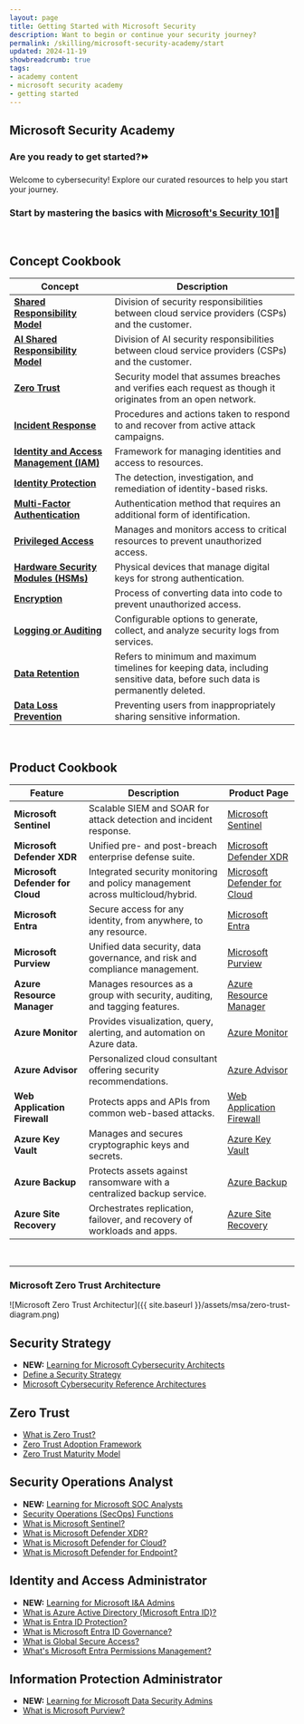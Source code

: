 ```yaml
---
layout: page
title: Getting Started with Microsoft Security
description: Want to begin or continue your security journey?
permalink: /skilling/microsoft-security-academy/start
updated: 2024-11-19
showbreadcrumb: true
tags: 
- academy content
- microsoft security academy
- getting started
---
```


## Microsoft Security Academy

### Are you ready to get started?⏩ 
Welcome to cybersecurity! Explore our curated resources to help you start your journey.

### Start by mastering the basics with [Microsoft's Security 101](https://github.com/microsoft/Security-101?tab=readme-ov-file)🎯


<div>&nbsp;</div>


## Concept Cookbook

| **Concept**                     | **Description**                                                                 |
|---------------------------------|---------------------------------------------------------------------------------|
| **[Shared Responsibility Model](https://learn.microsoft.com/en-us/azure/security/fundamentals/shared-responsibility)** | Division of security responsibilities between cloud service providers (CSPs) and the customer. |
| **[AI Shared Responsibility Model](https://learn.microsoft.com/en-us/azure/security/fundamentals/shared-responsibility-ai)** | Division of AI security responsibilities between cloud service providers (CSPs) and the customer. |
| **[Zero Trust](https://learn.microsoft.com/en-us/azure/security/fundamentals/zero-trust)** | Security model that assumes breaches and verifies each request as though it originates from an open network. |
| **[Incident Response](https://learn.microsoft.com/en-us/security/operations/incident-response-overview)** | Procedures and actions taken to respond to and recover from active attack campaigns. |
| **[Identity and Access Management (IAM)](https://learn.microsoft.com/en-us/entra/fundamentals/introduction-identity-access-management)** | Framework for managing identities and access to resources. |
| **[Identity Protection](https://learn.microsoft.com/en-us/entra/id-protection/overview-identity-protection)** | The detection, investigation, and remediation of identity-based risks. |
| **[Multi-Factor Authentication](https://learn.microsoft.com/en-us/entra/identity/authentication/overview-authentication#microsoft-entra-multifactor-authentication)** | Authentication method that requires an additional form of identification. |
| **[Privileged Access](https://learn.microsoft.com/en-us/security/privileged-access-workstations/overview)** | Manages and monitors access to critical resources to prevent unauthorized access. |
| **[Hardware Security Modules (HSMs)](https://learn.microsoft.com/en-us/azure/key-vault/managed-hsm/overview)** | Physical devices that manage digital keys for strong authentication. |
| **[Encryption](https://learn.microsoft.com/en-us/purview/office-365-encryption-in-the-microsoft-cloud-overview)** | Process of converting data into code to prevent unauthorized access. |
| **[Logging or Auditing](https://learn.microsoft.com/en-us/compliance/assurance/assurance-audit-logging)** | Configurable options to generate, collect, and analyze security logs from services. |
| **[Data Retention](https://learn.microsoft.com/en-us/compliance/assurance/assurance-data-retention-deletion-and-destruction-overview)** | Refers to minimum and maximum timelines for keeping data, including sensitive data, before such data is permanently deleted. |
| **[Data Loss Prevention](https://learn.microsoft.com/en-us/purview/dlp-learn-about-dlp)** | Preventing users from inappropriately sharing sensitive information. |


<div>&nbsp;</div>


## Product Cookbook

| **Feature**                     | **Description**                                                                 | **Product Page** |
|---------------------------------|---------------------------------------------------------------------------------|------------------|
| **Microsoft Sentinel**          | Scalable SIEM and SOAR for attack detection and incident response.              | [Microsoft Sentinel](https://www.microsoft.com/en-us/security/business/siem-and-xdr/microsoft-sentinel) |
| **Microsoft Defender XDR**      | Unified pre- and post-breach enterprise defense suite.                          | [Microsoft Defender XDR](https://www.microsoft.com/en-us/security/business/siem-and-xdr/microsoft-defender-xdr) |
| **Microsoft Defender for Cloud**| Integrated security monitoring and policy management across multicloud/hybrid.  | [Microsoft Defender for Cloud](https://azure.microsoft.com/en-us/products/defender-for-cloud/) |
| **Microsoft Entra**             | Secure access for any identity, from anywhere, to any resource.                 | [Microsoft Entra](https://www.microsoft.com/en-us/security/business/microsoft-entra) |
| **Microsoft Purview**           | Unified data security, data governance, and risk and compliance management.     | [Microsoft Purview](https://www.microsoft.com/en-us/security/business/microsoft-purview) |
| **Azure Resource Manager**      | Manages resources as a group with security, auditing, and tagging features.     | [Azure Resource Manager](https://azure.microsoft.com/en-us/get-started/azure-portal/resource-manager/) |
| **Azure Monitor**               | Provides visualization, query, alerting, and automation on Azure data.          | [Azure Monitor](https://azure.microsoft.com/en-us/products/monitor/) |
| **Azure Advisor**               | Personalized cloud consultant offering security recommendations.                | [Azure Advisor](https://azure.microsoft.com/en-us/products/advisor) |
| **Web Application Firewall**    | Protects apps and APIs from common web-based attacks.                           | [Web Application Firewall](https://azure.microsoft.com/en-us/products/web-application-firewall/) |
| **Azure Key Vault**             | Manages and secures cryptographic keys and secrets.                             | [Azure Key Vault](https://azure.microsoft.com/en-us/products/key-vault/) |
| **Azure Backup**                | Protects assets against ransomware with a centralized backup service.           | [Azure Backup](https://azure.microsoft.com/en-us/products/backup/) |
| **Azure Site Recovery**         | Orchestrates replication, failover, and recovery of workloads and apps.         | [Azure Site Recovery](https://azure.microsoft.com/en-us/products/site-recovery/) |


<div>&nbsp;</div>

___

### Microsoft Zero Trust Architecture

![Microsoft Zero Trust Architectur]({{ site.baseurl }}/assets/msa/zero-trust-diagram.png)

## Security Strategy
* **NEW:** [Learning for Microsoft Cybersecurity Architects](https://learn.microsoft.com/en-us/plans/qzxougkn7qn10m?sharingId=1DB7ACD9A156B8F9%3Fwt.mc_id%3Dlfo_plans_webpage_wwl_security)
* [Define a Security Strategy](https://learn.microsoft.com/en-us/azure/cloud-adoption-framework/strategy/define-security-strategy)
* [Microsoft Cybersecurity Reference Architectures](https://learn.microsoft.com/en-us/security/cybersecurity-reference-architecture/mcra)

## Zero Trust
* [What is Zero Trust?](https://learn.microsoft.com/en-us/security/zero-trust/zero-trust-overview)
* [Zero Trust Adoption Framework](https://learn.microsoft.com/en-us/security/zero-trust/adopt/zero-trust-adoption-overview)
* [Zero Trust Maturity Model](https://aka.ms/Zero-Trust-Vision)

## Security Operations Analyst
* **NEW:** [Learning for Microsoft SOC Analysts](https://learn.microsoft.com/en-us/plans/3g5qsokr3zwz12?sharingId=1DB7ACD9A156B8F9%3Fwt.mc_id%3Dlfo_plans_webpage_wwl_security)
* [Security Operations (SecOps) Functions](https://learn.microsoft.com/en-us/azure/cloud-adoption-framework/organize/cloud-security-operations-center)
* [What is Microsoft Sentinel?](https://learn.microsoft.com/en-us/azure/sentinel/overview)
* [What is Microsoft Defender XDR?](https://learn.microsoft.com/en-us/microsoft-365/security/defender/microsoft-365-defender?view=o365-worldwide)
* [What is Microsoft Defender for Cloud?](https://learn.microsoft.com/en-us/azure/defender-for-cloud/defender-for-cloud-introduction)
* [What is Microsoft Defender for Endpoint?](https://learn.microsoft.com/en-us/microsoft-365/security/defender-endpoint/microsoft-defender-endpoint?view=o365-worldwide)

## Identity and Access Administrator
* **NEW:** [Learning for Microsoft I&A Admins](https://learn.microsoft.com/en-us/plans/o364ud0ere58j0?sharingId=1DB7ACD9A156B8F9%3Fwt.mc_id%3Dlfo_plans_webpage_wwl_security)
* [What is Azure Active Directory (Microsoft Entra ID)?](https://learn.microsoft.com/en-us/azure/active-directory/fundamentals/active-directory-whatis)
* [What is Entra ID Protection?](https://learn.microsoft.com/en-us/azure/active-directory/identity-protection/overview-identity-protection)
* [What is Microsoft Entra ID Governance?](https://learn.microsoft.com/en-us/azure/active-directory/governance/identity-governance-overview)
* [What is Global Secure Access?](https://learn.microsoft.com/en-us/azure/global-secure-access/overview-what-is-global-secure-access)
* [What's Microsoft Entra Permissions Management?](https://learn.microsoft.com/en-us/azure/active-directory/cloud-infrastructure-entitlement-management/overview)

## Information Protection Administrator
* **NEW:** [Learning for Microsoft Data Security Admins](https://learn.microsoft.com/en-us/plans/e4youngyxqwnmm?sharingId=1DB7ACD9A156B8F9%3Fwt.mc_id%3Dlfo_plans_webpage_wwl_security)
* [What is Microsoft Purview?](https://learn.microsoft.com/en-us/purview/purview)